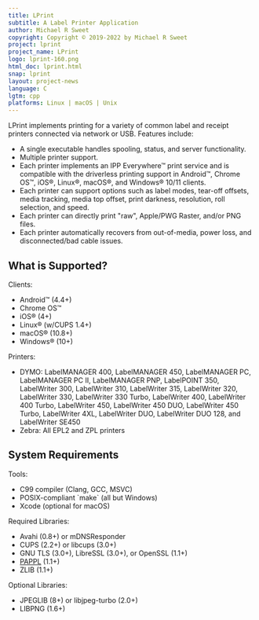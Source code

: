 ```yaml
---
title: LPrint
subtitle: A Label Printer Application
author: Michael R Sweet
copyright: Copyright © 2019-2022 by Michael R Sweet
project: lprint
project_name: LPrint
logo: lprint-160.png
html_doc: lprint.html
snap: lprint
layout: project-news
language: C
lgtm: cpp
platforms: Linux | macOS | Unix
---
```


LPrint implements printing for a variety of common label and receipt printers connected via network or USB.  Features include:

- A single executable handles spooling, status, and server functionality.
- Multiple printer support.
- Each printer implements an IPP Everywhere™ print service and is compatible with the driverless printing support in Android™, Chrome OS™, iOS®, Linux®, macOS®, and Windows® 10/11 clients.
- Each printer can support options such as label modes, tear-off offsets, media tracking, media top offset, print darkness, resolution, roll selection, and speed.
- Each printer can directly print "raw", Apple/PWG Raster, and/or PNG files.
- Each printer automatically recovers from out-of-media, power loss, and disconnected/bad cable issues.


<div class="border bg20 px-3 py-2 mb-3">
  <h2>What is Supported?</h2>
  <div class="row"><div class="col-lg-3 border-end">
    <p>Clients:</p>
    <ul>
      <li>Android™ (4.4+)</li>
      <li>Chrome OS™</li>
      <li>iOS® (4+)</li>
      <li>Linux® (w/CUPS 1.4+)</li>
      <li>macOS® (10.8+)</li>
      <li>Windows® (10+)</li>
    </ul>
  </div><div class="col-lg-9">
    <p>Printers:</p>
    <ul>
      <li>DYMO:  LabelMANAGER 400, LabelMANAGER 450, LabelMANAGER PC, LabelMANAGER PC II, LabelMANAGER PNP, LabelPOINT 350, LabelWriter 300, LabelWriter 310, LabelWriter 315, LabelWriter 320, LabelWriter 330, LabelWriter 330 Turbo, LabelWriter 400, LabelWriter 400 Turbo, LabelWriter 450, LabelWriter 450 DUO, LabelWriter 450 Turbo, LabelWriter 4XL, LabelWriter DUO, LabelWriter DUO 128, and LabelWriter SE450</li>
      <li>Zebra: All EPL2 and ZPL printers</li>
    </ul>
  </div></div>
</div>
<div class="border bg20 px-3 py-2">
  <h2>System Requirements</h2>
  <div class="row"><div class="col-lg-4 border-end">
    <p>Tools:</p>
    <ul>
      <li>C99 compiler (Clang, GCC, MSVC)</li>
      <li>POSIX-compliant `make` (all but Windows)</li>
      <li>Xcode (optional for macOS)</li>
    </ul>
  </div><div class="col-lg-4 border-end">
    <p>Required Libraries:</p>
    <ul>
      <li>Avahi (0.8+) or mDNSResponder</li>
      <li>CUPS (2.2+) or libcups (3.0+)</li>
      <li>GNU TLS (3.0+), LibreSSL (3.0+), or OpenSSL (1.1+)</li>
      <li><a href="../pappl">PAPPL</a> (1.1+)</li>
      <li>ZLIB (1.1+)</li>
    </ul>
  </div><div class="col-lg-4">
    <p>Optional Libraries:</p>
    <ul>
      <li>JPEGLIB (8+) or libjpeg-turbo (2.0+)</li>
      <li>LIBPNG (1.6+)</li>
    </ul>
  </div></div>
</div>
